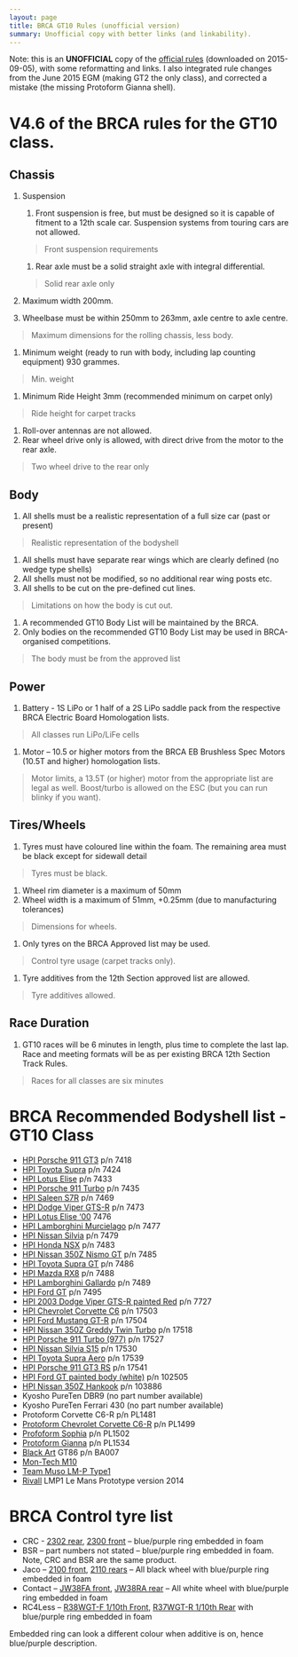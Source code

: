 ```yaml
---
layout: page
title: BRCA GT10 Rules (unofficial version)
summary: Unofficial copy with better links (and linkability).
---
```


Note: this is an **UNOFFICIAL** copy of the [official rules](http://www.brca.org/sites/www.brca.org/files/library_files/con_manager/GT10%20Rules%20and%20shell-tyre%20list%20v4-6.pdf) (downloaded on 2015-09-05), with some reformatting and links. I also integrated rule changes from the June 2015 EGM (making GT2 the only class), and corrected a mistake (the missing Protoform Gianna shell).

# V4.6 of the BRCA rules for the GT10 class.

## Chassis

1. Suspension
    1. Front suspension is free, but must be designed so it is capable of fitment to a 12th scale car. Suspension systems from touring cars are not allowed.

    > Front suspension requirements

    1. Rear axle must be a solid straight axle with integral differential.

    > Solid rear axle only

1. Maximum width 200mm.
1. Wheelbase must be within 250mm to 263mm, axle centre to axle centre.

> Maximum dimensions for the rolling chassis, less body.

1. Minimum weight (ready to run with body, including lap counting equipment) 930 grammes.

> Min. weight

1. Minimum Ride Height 3mm (recommended minimum on carpet only)

> Ride height for carpet tracks

1. Roll-over antennas are not allowed.
1. Rear wheel drive only is allowed, with direct drive from the motor to the rear axle. 

> Two wheel drive to the rear only

## Body

1. All shells must be a realistic representation of a full size car (past or present)

> Realistic representation of the bodyshell

1. All shells must have separate rear wings which are clearly defined (no wedge type shells)
1. All shells must not be modified, so no additional rear wing posts etc.
1. All shells to be cut on the pre-defined cut lines.

> Limitations on how the body is cut out.

1. A recommended GT10 Body List will be maintained by the BRCA.
1. Only bodies on the recommended GT10 Body List may be used in BRCA-organised competitions.

> The body must be from the approved list

## Power

1. Battery - 1S LiPo or 1 half of a 2S LiPo saddle pack from the respective BRCA Electric Board Homologation lists.

> All classes run LiPo/LiFe cells

1. Motor – 10.5 or higher motors from the BRCA EB Brushless Spec Motors (10.5T and higher) homologation lists.

> Motor limits, a 13.5T (or higher) motor from the appropriate list are legal as well. Boost/turbo is allowed on the ESC (but you can run blinky if you want).

## Tires/Wheels

1. Tyres must have coloured line within the foam. The remaining area must be black except for sidewall detail

> Tyres must be black.

1. Wheel rim diameter is a maximum of 50mm
1. Wheel width is a maximum of 51mm, +0.25mm (due to manufacturing tolerances)

> Dimensions for wheels.

1. Only tyres on the BRCA Approved list may be used.

> Control tyre usage (carpet tracks only).

1. Tyre additives from the 12th Section approved list are allowed.

> Tyre additives allowed.

## Race Duration

1. GT10 races will be 6 minutes in length, plus time to complete the last lap. Race and meeting formats will be as per existing BRCA 12th Section Track Rules.

> Races for all classes are six minutes

# BRCA Recommended Bodyshell list - GT10 Class

- [HPI Porsche 911 GT3](http://www.hpiracing.co.uk/piw.php?partNo=7418) p/n 7418
- [HPI Toyota Supra](http://www.hpiracing.co.uk/piw.php?partNo=7424) p/n 7424
- [HPI Lotus Elise](http://www.hpiracing.co.uk/piw.php?partNo=7433) p/n 7433
- [HPI Porsche 911 Turbo](http://www.hpiracing.co.uk/piw.php?partNo=7435) p/n 7435
- [HPI Saleen S7R](http://www.hpiracing.co.uk/piw.php?partNo=7469) p/n 7469
- [HPI Dodge Viper GTS-R](http://www.hpiracing.co.uk/piw.php?partNo=7473) p/n 7473
- [HPI Lotus Elise ‘00](http://www.hpiracing.co.uk/piw.php?partNo=7476) 7476
- [HPI Lamborghini Murcielago](http://www.hpiracing.co.uk/piw.php?partNo=7477) p/n 7477
- [HPI Nissan Silvia](http://www.hpiracing.co.uk/piw.php?partNo=7479) p/n 7479
- [HPI Honda NSX](http://www.hpiracing.co.uk/piw.php?partNo=7483) p/n 7483
- [HPI Nissan 350Z Nismo GT](http://www.hpiracing.co.uk/piw.php?partNo=7485) p/n 7485
- [HPI Toyota Supra GT](http://www.hpiracing.co.uk/piw.php?partNo=7486) p/n 7486
- [HPI Mazda RX8](http://www.hpiracing.co.uk/piw.php?partNo=7488) p/n 7488
- [HPI Lamborghini Gallardo](http://www.hpiracing.co.uk/piw.php?partNo=7489) p/n 7489
- [HPI Ford GT](http://www.hpiracing.co.uk/piw.php?partNo=7495) p/n 7495
- [HPI 2003 Dodge Viper GTS-R painted Red](http://www.hpiracing.co.uk/piw.php?partNo=7727) p/n 7727
- [HPI Chevrolet Corvette C6](http://www.hpiracing.co.uk/piw.php?partNo=17503) p/n 17503
- [HPI Ford Mustang GT-R](http://www.hpiracing.co.uk/piw.php?partNo=17504) p/n 17504
- [HPI Nissan 350Z Greddy Twin Turbo](http://www.hpiracing.co.uk/piw.php?partNo=17518) p/n 17518
- [HPI Porsche 911 Turbo (977)](http://www.hpiracing.co.uk/piw.php?partNo=17527) p/n 17527
- [HPI Nissan Silvia S15](http://www.hpiracing.co.uk/piw.php?partNo=17530) p/n 17530
- [HPI Toyota Supra Aero](http://www.hpiracing.co.uk/piw.php?partNo=17539) p/n 17539
- [HPI Porsche 911 GT3 RS](http://www.hpiracing.co.uk/piw.php?partNo=17541) p/n 17541
- [HPI Ford GT painted body (white)](http://www.hpiracing.co.uk/piw.php?partNo=102505) p/n 102505
- [HPI Nissan 350Z Hankook](http://www.hpiracing.co.uk/piw.php?partNo=103886) p/n 103886
- Kyosho PureTen DBR9 (no part number available)
- Kyosho PureTen Ferrari 430 (no part number available)
- Protoform Corvette C6-R p/n PL1481
- [Protoform Chevrolet Corvette C6-R](http://racepf.com/legacy-items/chevy-corvette-c6-r/) p/n PL1499
- [Profoform Sophia](http://racepf.com/on-road-1-10-1-12/sophia-gt-clear-body/) p/n PL1502
- [Protoform Gianna](http://racepf.com/on-road-1-10-1-12/gianna-gt-light-weight-clear-body/) p/n PL1534
- [Black Art](http://www.blackart-racing.eu/index.php/products) GT86 p/n BA007
- [Mon-Tech M10](http://www.mon-techracing.net/m10.html)
- [Team Muso LM-P Type1](http://www.team-muso.com/lp.html)
- [Rivall](http://www.rivall.nl/) LMP1 Le Mans Prototype version 2014

# BRCA Control tyre list

- CRC - [2302 rear](https://www.teamcrc.com/crc/modules.php?name=Shopping_Cart&file=product&prodID=7719032), [2300 front](https://www.teamcrc.com/crc/modules.php?name=Shopping_Cart&file=product&prodID=7719031) – blue/purple ring embedded in foam
- BSR – part numbers not stated – blue/purple ring embedded in foam. Note, CRC and BSR are the same product.
- Jaco – [2100 front](http://www.cmldistribution.co.uk/product/JAC2100/jaco-world-gt-pro-10-spec-lilac-front-tyres-on-carbon-rims-2), [2110 rears](http://www.cmldistribution.co.uk/product/JAC2110/jaco-world-gt-pro-10-spec-lilac-rear-tyres-on-carbon-rims) – All black wheel with blue/purple ring embedded in foam
- Contact – [JW38FA front](http://www.racing-cars.com/pp/Manufacturer/Contact_RC/JW38FA.html), [JW38RA rear](http://www.racing-cars.com/pp/Manufacturer/Contact_RC/JW38RA.html) – All white wheel with blue/purple ring embedded in foam
- RC4Less – [R38WGT-F 1/10th Front](http://www.rc4less.com/product_info.php?products_id=456), [R37WGT-R 1/10th Rear](http://www.rc4less.com/product_info.php?products_id=457) with blue/purple ring embedded in foam

Embedded ring can look a different colour when additive is on, hence blue/purple description.
